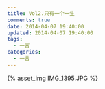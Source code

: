 ```yaml
---
title: Vol2.只有一个一生
comments: true
date: 2014-04-07 19:40:00
updated: 2014-04-07 19:40:00
tags:
  - 一言
categories:
  - 一言
---
```


{% asset_img IMG_1395.JPG %}
